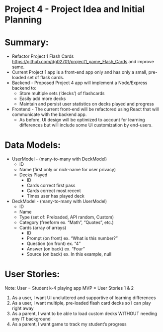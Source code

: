 # Project 4 - Project Idea and Initial Planning
# Summary:
* Refactor Project 1 Flash Cards https://github.com/dg02701/project1_game_Flash_Cards and improve same.
* Current Project 1 app is a front-end app only and has only a small, pre-loaded set of flask cards.
* Backend - Proposed Project 4 app will implement a Node/Express backend to:
    * Store multiple sets (‘decks’) of flashcards
    * Easily add more decks
    * Maintain and persist user statistics on decks played and progress
* Frontend - The current front-end will be refactored using React that will communicate with the backend app.
    * As before, UI design will be optimized to account for learning differences but will include some UI customization by end-users.

# Data Models:
* UserModel - (many-to-many with DeckModel)
    * ID
    * Name (first only or nick-name for user privacy)
    * Decks Played
        * ID
        * Cards correct first pass
        * Cards correct most recent
        * Times user has played deck
* DeckModel - (many-to-many with UserModel)
    * ID
    * Name
    * Type (set of: Preloaded, API random, Custom)
    * Category (freeform ex. “Math”, “Quotes”, etc.)
    * Cards (array of arrays)
        * ID
        * Prompt (on front) ex. “What is this number?”
        * Question (on front) ex. “4”
        * Answer (on back) ex. “Four”
        * Source (on back) ex. In this example, null

# User Stories: 
Note: User = Student k-4 playing app
MVP = User Stories 1 & 2
1. As a user, I want UI uncluttered and supportive of learning differences 
2. As a user, I want multiple, pre-loaded flash card decks so I can play right away
3. As a parent, I want to be able to load custom decks WITHOUT needing any IT background
4. As a parent, I want game to track my student’s progress
